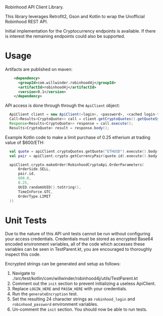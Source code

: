 Robinhood API Client Library.

This library leverages Retrofit2, Gson and Kotlin to wrap the Unofficial Robinhood REST API.

Initial implementation for the Cryptocurrency endpoints is available. If there is interest the remaining endpoints could also be supported.

# Usage

Artifacts are published on maven:
```xml
    <dependency>
      <groupId>com.willwinder.robinhood4j</groupId>
      <artifactId>robinhood4j</artifactId>
      <version>0.1</version>
    </dependency>
```

API access is done through through the `ApiClient` object:
```java
  ApiClient client = new ApiClient(<login>, <password>, <cached login-token or null>);
  Call<Results<CryptoQuote>> call = client.getCryptoQuotes().getQuoteSymbols("ETHUSD");
  Response<Results<CryptoQuote>> response = call.execute();
  Results<CryptoQuote> result = response.body();
```

Example Kotlin code to make a limit purchase of 0.25 etherium at trading value of $600/ETH:
```kotlin
  val quote = apiClient.cryptoQuotes.getQuote("ETHUSD").execute().body()!!
  val pair = apiClient.crypto.getCurrencyPair(quote.id).execute().body()!!

  apiClient.crypto.makeOrder(RobinhoodCryptoApi.OrderParameters(
      OrderSide.SELL,
      pair.id,
      600.0,
      0.25,
      UUID.randomUUID().toString(),
      TimeInForce.GTC,
      OrderType.LIMIT
  ))
 ```

# Unit Tests
Due to the nature of this API unit tests cannot be run without configuring your
access credentials. Credentials must be stored as encrypted Base64 encoded
environment variables, all of the code which accesses these variables can be
seen in TestParent.kt, you are encouraged to thoroughly inspect this code.

Encrypted strings can be generated and setup as follows:

1. Navigate to ./src/test/kotlin/com/willwinder/robinhood4j/utils/TestParent.kt
2. Comment out the `init` section to prevent initializing a useless ApiClient.
3. Replace `LOGIN_HERE` and `PASSW_HERE` with your credentials.
4. Run the `generateEncryption` test.
5. Set the resulting 24 character strings as `robinhood_login` and `robinhood_password` environment variables.
6. Un-comment the `init` section. You should now be able to run tests.


